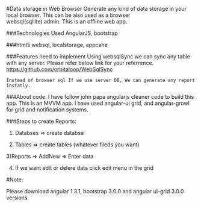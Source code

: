 #Data storage in Web Browser
    Generate any kind of data storage in your local browser. This can be also used as a browser  
    websql(sqllite) admin. This is an offline web app.

###Technologies Used
    AngularJS, bootstrap

###html5
    websql, localstorage, appcahe

###Features need to implement
    Using websqlSync we can sync any table with any server. Please refer below link
    for your referrence. https://github.com/orbitaloop/WebSqlSync

    Instead of browser sql If we use server DB, We can generate any report instatly.

###About code.
    I have follow john papa angularjs cleaner code to build this app. This is an MVVM app. 
    I have used angular-ui grid, and angular-growl for grid and notification systems.


###Steps to create Reports:

1) Databses => create databse

2) Tables => create tables (whatever fileds you want)

3)Reports => AddNew => Enter data

4) If we want edit or delere data click edit menu in the grid

#Note:

Please download angular 1.3.1, bootstrap 3.0.0 and angular ui-grid 3.0.0 versions.

